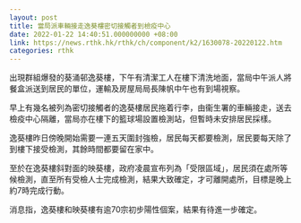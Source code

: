 ```yaml
---
layout: post
title: 當局派車輛接走逸葵樓密切接觸者到檢疫中心
date: 2022-01-22 14:40:51.000000000 +08:00
link: https://news.rthk.hk/rthk/ch/component/k2/1630078-20220122.htm
categories: rthk
---
```


出現群組爆發的葵涌邨逸葵樓，下午有清潔工人在樓下清洗地面，當局中午派人將餐盒派送到居民的單位，運輸及房屋局局長陳帆中午也有到場視察。

早上有幾名被列為密切接觸者的逸葵樓居民拖着行李，由衞生署的車輛接走，送去檢疫中心隔離，當局亦在樓下的籃球場設置檢測站，但暫時未安排居民採樣。

逸葵樓昨日傍晚開始需要一連五天圍封強檢，居民每天都要檢測，居民要每天除了到樓下接受檢測，其餘時間都要留在家中。

至於在逸葵樓斜對面的映葵樓，政府凌晨宣布列為「受限區域」，居民須在處所等候檢測，直至所有受檢人士完成檢測，結果大致確定，才可離開處所，目標是晚上約7時完成行動。

消息指，逸葵樓和映葵樓有逾70宗初步陽性個案，結果有待進一步確定。
